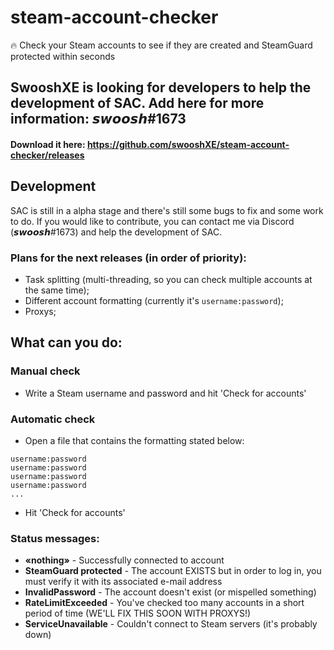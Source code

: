 # steam-account-checker

🔥 Check your Steam accounts to see if they are created and SteamGuard protected within seconds

## SwooshXE is looking for developers to help the development of SAC. Add here for more information: 𝙨𝙬𝙤𝙤𝙨𝙝#1673 

#### Download it here: https://github.com/swooshXE/steam-account-checker/releases


## Development
SAC is still in a alpha stage and there's still some bugs to fix and some work to do. If you would like to contribute, you can contact me via Discord (𝙨𝙬𝙤𝙤𝙨𝙝#1673) and help the development of SAC.

### Plans for the next releases (in order of priority):
- Task splitting (multi-threading, so you can check multiple accounts at the same time);
- Different account formatting (currently it's ```username:password```);
- Proxys;


## What can you do:

### Manual check
- Write a Steam username and password and hit 'Check for accounts'

### Automatic check
- Open a file that contains the formatting stated below:
```
username:password
username:password
username:password
username:password
...
```
- Hit 'Check for accounts'

### Status messages:

- **«nothing»** - Successfully connected to account
- **SteamGuard protected** - The account EXISTS but in order to log in, you must verify it with its associated e-mail address
- **InvalidPassword** - The account doesn't exist (or mispelled something)
- **RateLimitExceeded** - You've checked too many accounts in a short period of time (WE'LL FIX THIS SOON WITH PROXYS!)
- **ServiceUnavailable** - Couldn't connect to Steam servers (it's probably down)
